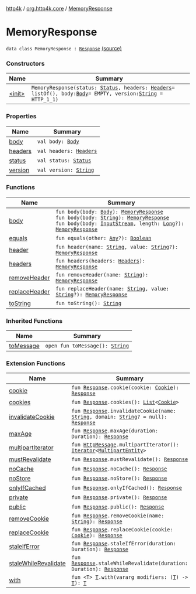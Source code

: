[http4k](../../index.md) / [org.http4k.core](../index.md) / [MemoryResponse](./index.md)

# MemoryResponse

`data class MemoryResponse : `[`Response`](../-response/index.md) [(source)](https://github.com/http4k/http4k/blob/master/http4k-core/src/main/kotlin/org/http4k/core/http.kt#L218)

### Constructors

| Name | Summary |
|---|---|
| [&lt;init&gt;](-init-.md) | `MemoryResponse(status: `[`Status`](../-status/index.md)`, headers: `[`Headers`](../-headers.md)` = listOf(), body: `[`Body`](../-body/index.md)` = EMPTY, version: `[`String`](https://kotlinlang.org/api/latest/jvm/stdlib/kotlin/-string/index.html)` = HTTP_1_1)` |

### Properties

| Name | Summary |
|---|---|
| [body](body.md) | `val body: `[`Body`](../-body/index.md) |
| [headers](headers.md) | `val headers: `[`Headers`](../-headers.md) |
| [status](status.md) | `val status: `[`Status`](../-status/index.md) |
| [version](version.md) | `val version: `[`String`](https://kotlinlang.org/api/latest/jvm/stdlib/kotlin/-string/index.html) |

### Functions

| Name | Summary |
|---|---|
| [body](body.md) | `fun body(body: `[`Body`](../-body/index.md)`): `[`MemoryResponse`](./index.md)<br>`fun body(body: `[`String`](https://kotlinlang.org/api/latest/jvm/stdlib/kotlin/-string/index.html)`): `[`MemoryResponse`](./index.md)<br>`fun body(body: `[`InputStream`](https://docs.oracle.com/javase/6/docs/api/java/io/InputStream.html)`, length: `[`Long`](https://kotlinlang.org/api/latest/jvm/stdlib/kotlin/-long/index.html)`?): `[`MemoryResponse`](./index.md) |
| [equals](equals.md) | `fun equals(other: `[`Any`](https://kotlinlang.org/api/latest/jvm/stdlib/kotlin/-any/index.html)`?): `[`Boolean`](https://kotlinlang.org/api/latest/jvm/stdlib/kotlin/-boolean/index.html) |
| [header](header.md) | `fun header(name: `[`String`](https://kotlinlang.org/api/latest/jvm/stdlib/kotlin/-string/index.html)`, value: `[`String`](https://kotlinlang.org/api/latest/jvm/stdlib/kotlin/-string/index.html)`?): `[`MemoryResponse`](./index.md) |
| [headers](headers.md) | `fun headers(headers: `[`Headers`](../-headers.md)`): `[`MemoryResponse`](./index.md) |
| [removeHeader](remove-header.md) | `fun removeHeader(name: `[`String`](https://kotlinlang.org/api/latest/jvm/stdlib/kotlin/-string/index.html)`): `[`MemoryResponse`](./index.md) |
| [replaceHeader](replace-header.md) | `fun replaceHeader(name: `[`String`](https://kotlinlang.org/api/latest/jvm/stdlib/kotlin/-string/index.html)`, value: `[`String`](https://kotlinlang.org/api/latest/jvm/stdlib/kotlin/-string/index.html)`?): `[`MemoryResponse`](./index.md) |
| [toString](to-string.md) | `fun toString(): `[`String`](https://kotlinlang.org/api/latest/jvm/stdlib/kotlin/-string/index.html) |

### Inherited Functions

| Name | Summary |
|---|---|
| [toMessage](../-response/to-message.md) | `open fun toMessage(): `[`String`](https://kotlinlang.org/api/latest/jvm/stdlib/kotlin/-string/index.html) |

### Extension Functions

| Name | Summary |
|---|---|
| [cookie](../../org.http4k.core.cookie/cookie.md) | `fun `[`Response`](../-response/index.md)`.cookie(cookie: `[`Cookie`](../../org.http4k.core.cookie/-cookie/index.md)`): `[`Response`](../-response/index.md) |
| [cookies](../../org.http4k.core.cookie/cookies.md) | `fun `[`Response`](../-response/index.md)`.cookies(): `[`List`](https://kotlinlang.org/api/latest/jvm/stdlib/kotlin.collections/-list/index.html)`<`[`Cookie`](../../org.http4k.core.cookie/-cookie/index.md)`>` |
| [invalidateCookie](../../org.http4k.core.cookie/invalidate-cookie.md) | `fun `[`Response`](../-response/index.md)`.invalidateCookie(name: `[`String`](https://kotlinlang.org/api/latest/jvm/stdlib/kotlin/-string/index.html)`, domain: `[`String`](https://kotlinlang.org/api/latest/jvm/stdlib/kotlin/-string/index.html)`? = null): `[`Response`](../-response/index.md) |
| [maxAge](../max-age.md) | `fun `[`Response`](../-response/index.md)`.maxAge(duration: Duration): `[`Response`](../-response/index.md) |
| [multipartIterator](../multipart-iterator.md) | `fun `[`HttpMessage`](../-http-message/index.md)`.multipartIterator(): `[`Iterator`](https://kotlinlang.org/api/latest/jvm/stdlib/kotlin.collections/-iterator/index.html)`<`[`MultipartEntity`](../-multipart-entity/index.md)`>` |
| [mustRevalidate](../must-revalidate.md) | `fun `[`Response`](../-response/index.md)`.mustRevalidate(): `[`Response`](../-response/index.md) |
| [noCache](../no-cache.md) | `fun `[`Response`](../-response/index.md)`.noCache(): `[`Response`](../-response/index.md) |
| [noStore](../no-store.md) | `fun `[`Response`](../-response/index.md)`.noStore(): `[`Response`](../-response/index.md) |
| [onlyIfCached](../only-if-cached.md) | `fun `[`Response`](../-response/index.md)`.onlyIfCached(): `[`Response`](../-response/index.md) |
| [private](../private.md) | `fun `[`Response`](../-response/index.md)`.private(): `[`Response`](../-response/index.md) |
| [public](../public.md) | `fun `[`Response`](../-response/index.md)`.public(): `[`Response`](../-response/index.md) |
| [removeCookie](../../org.http4k.core.cookie/remove-cookie.md) | `fun `[`Response`](../-response/index.md)`.removeCookie(name: `[`String`](https://kotlinlang.org/api/latest/jvm/stdlib/kotlin/-string/index.html)`): `[`Response`](../-response/index.md) |
| [replaceCookie](../../org.http4k.core.cookie/replace-cookie.md) | `fun `[`Response`](../-response/index.md)`.replaceCookie(cookie: `[`Cookie`](../../org.http4k.core.cookie/-cookie/index.md)`): `[`Response`](../-response/index.md) |
| [staleIfError](../stale-if-error.md) | `fun `[`Response`](../-response/index.md)`.staleIfError(duration: Duration): `[`Response`](../-response/index.md) |
| [staleWhileRevalidate](../stale-while-revalidate.md) | `fun `[`Response`](../-response/index.md)`.staleWhileRevalidate(duration: Duration): `[`Response`](../-response/index.md) |
| [with](../with.md) | `fun <T> `[`T`](../with.md#T)`.with(vararg modifiers: (`[`T`](../with.md#T)`) -> `[`T`](../with.md#T)`): `[`T`](../with.md#T) |
